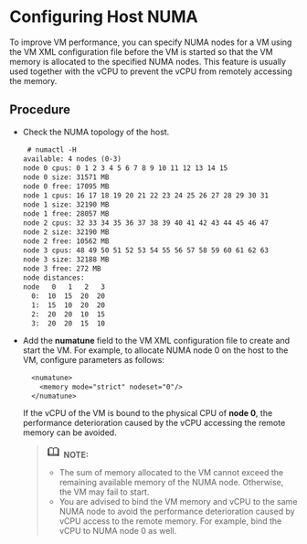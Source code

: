 # Configuring Host NUMA<a name="EN-US_TOPIC_0187048013"></a>

To improve VM performance, you can specify NUMA nodes for a VM using the VM XML configuration file before the VM is started so that the VM memory is allocated to the specified NUMA nodes. This feature is usually used together with the vCPU to prevent the vCPU from remotely accessing the memory.

## Procedure<a name="section13996950155118"></a>

-   Check the NUMA topology of the host.

    ```
     # numactl -H
    available: 4 nodes (0-3)
    node 0 cpus: 0 1 2 3 4 5 6 7 8 9 10 11 12 13 14 15
    node 0 size: 31571 MB
    node 0 free: 17095 MB
    node 1 cpus: 16 17 18 19 20 21 22 23 24 25 26 27 28 29 30 31
    node 1 size: 32190 MB
    node 1 free: 28057 MB
    node 2 cpus: 32 33 34 35 36 37 38 39 40 41 42 43 44 45 46 47
    node 2 size: 32190 MB
    node 2 free: 10562 MB
    node 3 cpus: 48 49 50 51 52 53 54 55 56 57 58 59 60 61 62 63
    node 3 size: 32188 MB
    node 3 free: 272 MB
    node distances:
    node   0   1   2   3
      0:  10  15  20  20
      1:  15  10  20  20
      2:  20  20  10  15
      3:  20  20  15  10
    ```

-   Add the  **numatune**  field to the VM XML configuration file to create and start the VM. For example, to allocate NUMA node 0 on the host to the VM, configure parameters as follows:

    ```
      <numatune>
        <memory mode="strict" nodeset="0"/>
      </numatune>
    ```

    If the vCPU of the VM is bound to the physical CPU of  **node 0**, the performance deterioration caused by the vCPU accessing the remote memory can be avoided.

    >![](public_sys-resources/icon-note.gif) **NOTE:**   
    >-   The sum of memory allocated to the VM cannot exceed the remaining available memory of the NUMA node. Otherwise, the VM may fail to start.  
    >-   You are advised to bind the VM memory and vCPU to the same NUMA node to avoid the performance deterioration caused by vCPU access to the remote memory. For example, bind the vCPU to NUMA node 0 as well.  


